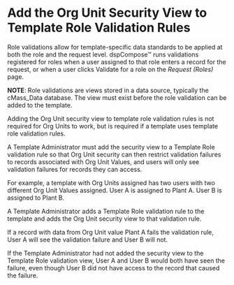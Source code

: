 # Add the Org Unit Security View to Template Role Validation Rules

Role validations allow for template-specific data standards to be
applied at both the role and the request level. dspCompose™ runs
validations registered for roles when a user assigned to that role
enters a record for the request, or when a user clicks Validate for a
role on the *Request (Roles)* page.

**NOTE**: Role validations are views stored in a data source, typically
the cMass\_Data database. The view must exist before the role validation
can be added to the template.

Adding the Org Unit security view to template role validation rules is
not required for Org Units to work, but is required if a template uses
template role validation rules.

A Template Administrator must add the security view to a Template Role
validation rule so that Org Unit security can then restrict validation
failures to records associated with Org Unit Values, and users will only
see validation failures for records they can access.<span> </span>

For example, a template with Org Units assigned has two users with two
different Org Unit Values assigned. User A is assigned to Plant A. User
B is assigned to Plant B.

A Template Administrator adds a Template Role validation rule to the
template and adds the Org Unit security view to that validation rule.

If a record with data from Org Unit value Plant A fails the validation
rule, User A will see the validation failure and User B will not.

If the Template Administrator had not added the security view to the
Template Role validation view, User A and User B would both have seen
the failure, even though User B did not have access to the record that
caused the failure.
